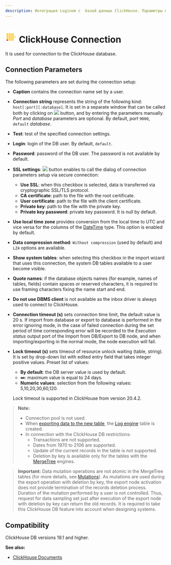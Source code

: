 ```yaml
---
description: Интеграция Loginom с  базой данных ClickHouse. Параметры подключения. Совместимость.
---
```

# ![ ](./../../../images/icons/common/data-sources/db-clickhouse_default.svg) ClickHouse Connection

It is used for connection to the ClickHouse database.

## Connection Parameters

The following parameters are set during the connection setup:

* **Caption** contains the connection name set by a user.
* **Connection string** represents the string of the following kind: `host[:port][:database]`. It is set in a separate window that can be called both by clicking on ![ ](./../../../images/extjs-theme/form/open-trigger/open-trigger_default.svg) button, and by entering the parameters manually. *Port* and *database* parameters are optional. By default, *port* `9000`, `default` *database*.
* **Test**: test of the specified connection settings.
* **Login**: login of the DB user. By default, `default`.
* **Password**: password of the DB user. The password is not available by default.
* **SSL settings**: ![ ](./../../../images/extjs-theme/form/open-trigger/open-trigger_default.svg) button enables to call the dialog of connection parameters setup via secure connection:
   * **Use SSL**: when this checkbox is selected, data is transferred via cryptographic SSL/TLS protocol.
   * **CA certificate**: path to the file with the root certificate.
   * **User certificate**: path to the file with the client certificate.
   * **Private key**: path to the file with the private key.
   * **Private key password**: private key password. It is null by default.
* **Use local time zone** provides conversion from the local time to UTC and vice versa for the columns of the [DateTime](https://clickhouse.tech/docs/ru/sql-reference/data-types/datetime/) type. This option is enabled by default.
* **Data compression method**: `Without compression` (used by default) and `LZ4` options are available.
* **Show system tables**: when selecting this checkbox in the import wizard that uses this connection, the system DB tables available to a user become visible.
* **Quote names**: if the database objects names (for example, names of tables, fields) contain spaces or reserved characters, it is required to use framing characters fixing the name start and end.
* **Do not use DBMS client** is not available as the inbox driver is always used to connect to ClickHouse.
* **Connection timeout (s)** sets connection time limit, the default value is 20 s. If import from database or export to database is performed in the error ignoring mode, in the case of failed connection during the set period of time corresponding error will be recorded to the *Execution status* output port of the Import from DB/Export to DB node, and when importing/exporting in the normal mode, the node execution will fail.
* **Lock timeout (s)** sets timeout of resource unlock waiting (table, string). It is set by drop-down list with edited entry field that takes integer positive values. Preset list of values:
   * **By default**: the DB server value is used by default.
   * **∞**: maximum value is equal to 24 days.
   * **Numeric values**: selection from the following values: 5,10,20,30,60,120.

   Lock timeout is supported in ClickHouse from version 20.4.2.

> **Note:**
>
> * Connection pool is not used.
> * When [exporting data to the new table](./../../export/database/new-table-design.md), the [Log engine](https://clickhouse.tech/docs/ru/engines/table-engines/log-family/log/) table is created.
> * In connection with the ClickHouse DB restrictions:
>    * Transactions are not supported.
>    * Dates from 1970 to 2106 are supported.
>    * Update of the current records in the table is not supported.
>    * Deletion by key is available only for the tables with the [MergeTree](https://clickhouse.tech/docs/ru/engines/table-engines/#mergetree) engines.

> **Important:** Data mutation operations are not atomic in the MergeTree tables (for more details, see [Mutations](https://clickhouse.tech/docs/ru/sql-reference/statements/alter/#alter-mutations)). As mutations are used during the export operation with deletion by key, the export node activation does not provide termination of the records deletion process. Duration of the mutation performed by a user is not controlled. Thus, request for data sampling set just after execution of the export node with deletion by key can return the old records.
> It is required to take this ClickHouse DB feature into account when designing systems.

## Compatibility

ClickHouse DB versions 19.1 and higher.

**See also:**
* [ClickHouse Documents](https://clickhouse.tech/docs/ru/)